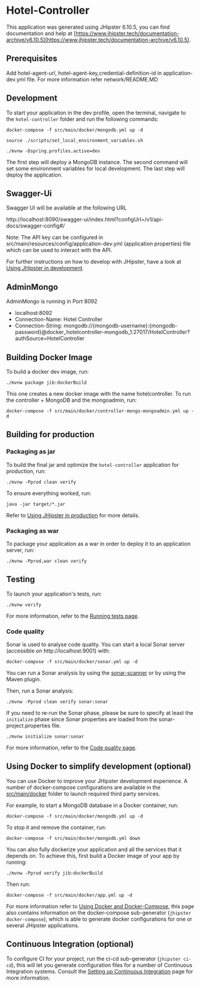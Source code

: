 # Hotel-Controller

This application was generated using JHipster 6.10.5, you can find documentation and help at [https://www.jhipster.tech/documentation-archive/v6.10.5](https://www.jhipster.tech/documentation-archive/v6.10.5).

## Prerequisites

Add hotel-agent-url, hotel-agent-key,credential-definition-id in application-dev.yml file.
For more information refer network/README.MD

## Development

To start your application in the dev profile, open the terminal, navigate to the `hotel-controller` folder and run the following commands:

```
docker-compose -f src/main/docker/mongodb.yml up -d

source ./scripts/set_local_environment_variables.sh

./mvnw -Dspring.profiles.active=dev
```

The first step will deploy a MongoDB instance. The second command will set some environment variables for local development. The last step will deploy the application.

## Swagger-Ui

Swagger UI will be available at the following URL

http://localhost:8090/swagger-ui/index.html?configUrl=/v1/api-docs/swagger-config#/

Note: The API key can be configured in src/main/resources/config/application-dev.yml (application properties) file which can be used to interact with the API.

For further instructions on how to develop with JHipster, have a look at [Using JHipster in development][].

## AdminMongo

AdminMongo is running in Port 8092

- localhost:8092
- Connection-Name: Hotel Controller
- Connection-String: mongodb://{mongodb-username}:{mongodb-password}@docker_hotelcontroller-mongodb_1:27017/HotelController?authSource=HotelController

## Building Docker Image

To build a docker dev image, run:

```
./mvnw package jib:dockerBuild
```

This one creates a new docker image with the name hotelcontroller.
To run the controller + MongoDB and the mongoadmin, run:

```
docker-compose -f src/main/docker/controller-mongo-mongoadmin.yml up -d
```

## Building for production

### Packaging as jar

To build the final jar and optimize the `hotel-controller` application for production, run:

```
./mvnw -Pprod clean verify
```

To ensure everything worked, run:

```
java -jar target/*.jar
```

Refer to [Using JHipster in production][] for more details.

### Packaging as war

To package your application as a war in order to deploy it to an application server, run:

```
./mvnw -Pprod,war clean verify
```

## Testing

To launch your application's tests, run:

```
./mvnw verify
```

For more information, refer to the [Running tests page][].

### Code quality

Sonar is used to analyse code quality. You can start a local Sonar server (accessible on http://localhost:9001) with:

```
docker-compose -f src/main/docker/sonar.yml up -d
```

You can run a Sonar analysis by using the [sonar-scanner](https://docs.sonarqube.org/display/SCAN/Analyzing+with+SonarQube+Scanner) or by using the Maven plugin.

Then, run a Sonar analysis:

```
./mvnw -Pprod clean verify sonar:sonar
```

If you need to re-run the Sonar phase, please be sure to specify at least the `initialize` phase since Sonar properties are loaded from the sonar-project.properties file.

```
./mvnw initialize sonar:sonar
```

For more information, refer to the [Code quality page][].

## Using Docker to simplify development (optional)

You can use Docker to improve your JHipster development experience. A number of docker-compose configurations are available in the [src/main/docker](src/main/docker) folder to launch required third party services.

For example, to start a MongoDB database in a Docker container, run:

```
docker-compose -f src/main/docker/mongodb.yml up -d
```

To stop it and remove the container, run:

```
docker-compose -f src/main/docker/mongodb.yml down
```

You can also fully dockerize your application and all the services that it depends on.
To achieve this, first build a Docker image of your app by running:

```
./mvnw -Pprod verify jib:dockerBuild
```

Then run:

```
docker-compose -f src/main/docker/app.yml up -d
```

For more information refer to [Using Docker and Docker-Compose][], this page also contains information on the docker-compose sub-generator (`jhipster docker-compose`), which is able to generate docker configurations for one or several JHipster applications.

## Continuous Integration (optional)

To configure CI for your project, run the ci-cd sub-generator (`jhipster ci-cd`), this will let you generate configuration files for a number of Continuous Integration systems. Consult the [Setting up Continuous Integration][] page for more information.

[jhipster homepage and latest documentation]: https://www.jhipster.tech
[jhipster 6.10.5 archive]: https://www.jhipster.tech/documentation-archive/v6.10.5
[using jhipster in development]: https://www.jhipster.tech/documentation-archive/v6.10.5/development/
[using docker and docker-compose]: https://www.jhipster.tech/documentation-archive/v6.10.5/docker-compose
[using jhipster in production]: https://www.jhipster.tech/documentation-archive/v6.10.5/production/
[running tests page]: https://www.jhipster.tech/documentation-archive/v6.10.5/running-tests/
[code quality page]: https://www.jhipster.tech/documentation-archive/v6.10.5/code-quality/
[setting up continuous integration]: https://www.jhipster.tech/documentation-archive/v6.10.5/setting-up-ci/
